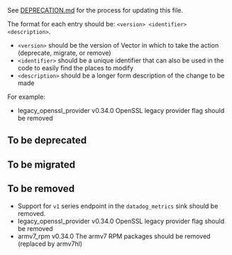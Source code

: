 See [DEPRECATION.md](docs/DEPRECATION.md#process) for the process for updating this file.

The format for each entry should be: `<version> <identifier> <description>`.

- `<version>` should be the version of Vector in which to take the action (deprecate, migrate, or
  remove)
- `<identifier>` should be a unique identifier that can also be used in the code to easily find the
  places to modify
- `<description>` should be a longer form description of the change to be made

For example:

- legacy_openssl_provider v0.34.0 OpenSSL legacy provider flag should be removed

## To be deprecated

## To be migrated

## To be removed

- Support for `v1` series endpoint in the `datadog_metrics` sink should be removed.
- legacy_openssl_provider v0.34.0 OpenSSL legacy provider flag should be removed
- armv7_rpm v0.34.0 The armv7 RPM packages should be removed (replaced by armv7hl)
